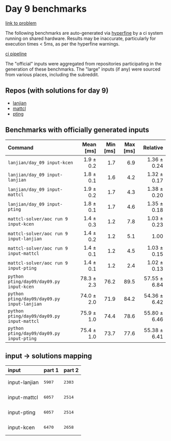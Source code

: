 # Day 9 benchmarks

[link to problem](http://adventofcode.com/2022/day/9)

The following benchmarks are auto-generated via [hyperfine](https://github.com/sharkdp/hyperfine) by a ci system running on shared hardware. Results may be inaccurate, particularly for execution times < 5ms, as per the hyperfine warnings.

[ci pipeline](http://ci.papercode.net:8080/teams/aoc2022/pipelines/aoc-compare-2022)

The "official" inputs were aggregated from repositories participating in the generation of these benchmarks. The "large" inputs (if any) were sourced from various places, including the subreddit.

## Repos (with solutions for day 9)


- [lanjian](https://github.com/LanJian/aoc-2022)
- [mattcl](https://github.com/mattcl/aoc2022)
- [pting](https://github.com/pting/aoc2022)

## Benchmarks with officially generated inputs
| Command | Mean [ms] | Min [ms] | Max [ms] | Relative |
|:---|---:|---:|---:|---:|
| `lanjian/day_09 input-kcen` | 1.9 ± 0.2 | 1.7 | 6.9 | 1.36 ± 0.24 |
| `lanjian/day_09 input-lanjian` | 1.8 ± 0.1 | 1.6 | 4.2 | 1.32 ± 0.17 |
| `lanjian/day_09 input-mattcl` | 1.9 ± 0.2 | 1.7 | 4.3 | 1.38 ± 0.20 |
| `lanjian/day_09 input-pting` | 1.8 ± 0.1 | 1.7 | 4.6 | 1.35 ± 0.18 |
| `mattcl-solver/aoc run 9 input-kcen` | 1.4 ± 0.3 | 1.2 | 7.8 | 1.03 ± 0.23 |
| `mattcl-solver/aoc run 9 input-lanjian` | 1.4 ± 0.2 | 1.2 | 5.1 | 1.00 |
| `mattcl-solver/aoc run 9 input-mattcl` | 1.4 ± 0.1 | 1.2 | 4.5 | 1.03 ± 0.15 |
| `mattcl-solver/aoc run 9 input-pting` | 1.4 ± 0.1 | 1.2 | 2.4 | 1.02 ± 0.13 |
| `python pting/day09/day09.py input-kcen` | 78.3 ± 2.3 | 76.2 | 89.5 | 57.55 ± 6.84 |
| `python pting/day09/day09.py input-lanjian` | 74.0 ± 2.0 | 71.9 | 84.2 | 54.36 ± 6.42 |
| `python pting/day09/day09.py input-mattcl` | 75.9 ± 1.0 | 74.4 | 78.6 | 55.80 ± 6.46 |
| `python pting/day09/day09.py input-pting` | 75.4 ± 1.0 | 73.7 | 77.6 | 55.38 ± 6.41 |

## input -> solutions mapping
|input|part 1|part 2|
|:---|:---|:---|
|input-lanjian|<pre>5907</pre>|<pre>2303</pre>|
|input-mattcl|<pre>6057</pre>|<pre>2514</pre>|
|input-pting|<pre>6057</pre>|<pre>2514</pre>|
|input-kcen|<pre>6470</pre>|<pre>2658</pre>|
